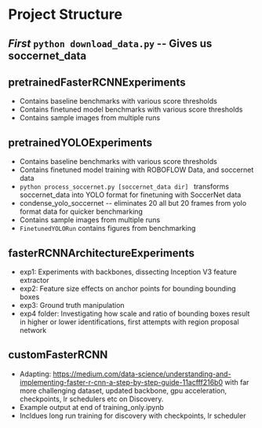 # Project Structure

## *First* `python download_data.py` -- Gives us soccernet_data

## pretrainedFasterRCNNExperiments
- Contains baseline benchmarks with various score thresholds
- Contains finetuned model benchmarks with various score thresholds
- Contains sample images from multiple runs

## pretrainedYOLOExperiments
- Contains baseline benchmarks with various score thresholds
- Contains finetuned model training with ROBOFLOW Data, and soccernet data
-   `python process_soccernet.py [soccernet_data dir] ` transforms soccernet_data into YOLO format for finetuning with SoccerNet data
- condense_yolo_soccernet -- eliminates 20 all but 20 frames from yolo format data for quicker benchmarking
- Contains sample images from multiple runs
- `FinetunedYOLORun` contains figures from benchmarking

## fasterRCNNArchitectureExperiments
- exp1: Experiments with backbones, dissecting Inception V3 feature extractor
- exp2: Feature size effects on anchor points for bounding bounding boxes
- exp3: Ground truth manipulation
- exp4 folder: Investigating how scale and ratio of bounding boxes result in higher or lower identifications, first attempts with region proposal network

## customFasterRCNN
- Adapting: https://medium.com/data-science/understanding-and-implementing-faster-r-cnn-a-step-by-step-guide-11acfff216b0 with far more challenging dataset, updated backbone, gpu acceleration, checkpoints, lr schedulers etc on Discovery.
- Example output at end of training_only.ipynb
- Incldues long run training for discovery with checkpoints, lr scheduler
